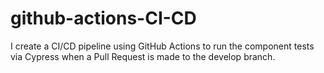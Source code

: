 # github-actions-CI-CD
I create a CI/CD pipeline using GitHub Actions to run the component tests via Cypress when a Pull Request is made to the develop branch.

